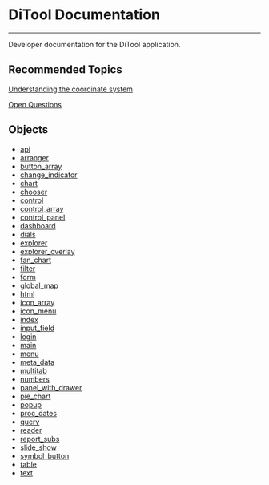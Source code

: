 DiTool Documentation 
==============================================================================
---

Developer documentation for the DiTool application.

Recommended Topics
------------------------------------------------------------------------------
[Understanding the coordinate system](understanding_the_coordinate_system.html)

[Open Questions](open_questions.html)

Objects
------------------------------------------------------------------------------

* [api](api.html)
* [arranger](arranger.html)
* [button_array](button_array.html)
* [change_indicator](change_indicator.html)
* [chart](chart.html)
* [chooser](chooser.html)
* [control](control.html)
* [control_array](control_array.html)
* [control_panel](control_panel.html)
* [dashboard](dashboard.html)
* [dials](dials.html)
* [explorer](explorer.html)
* [explorer_overlay](explorer_overlay.html)
* [fan_chart](fan_chart.html)
* [filter](filter.html)
* [form](form.html)
* [global_map](global_map.html)
* [html](html.html)
* [icon_array](icon_array.html)
* [icon_menu](icon_menu.html)
* [index](index.html)
* [input_field](input_field.html)
* [login](login.html)
* [main](main.html)
* [menu](menu.html)
* [meta_data](meta_data.html)
* [multitab](multitab.html)
* [numbers](numbers.html)
* [panel_with_drawer](panel_with_drawer.html)
* [pie_chart](pie_chart.html)
* [popup](popup.html)
* [proc_dates](proc_dates.html)
* [query](query.html)
* [reader](reader.html)
* [report_subs](report_subs.html)
* [slide_show](slide_show.html)
* [symbol_button](symbol_button.html)
* [table](table.html)
* [text](text.html)
